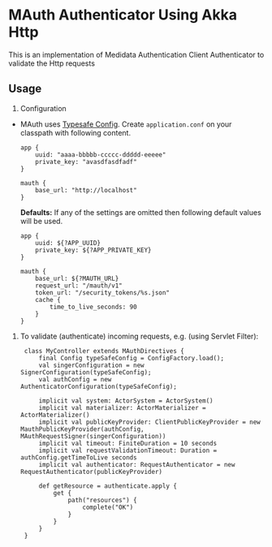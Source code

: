 # MAuth Authenticator Using Akka Http

This is an implementation of Medidata Authentication Client Authenticator to validate the Http requests

## Usage

1. Configuration
  * MAuth uses [Typesafe Config](https://github.com/typesafehub/config).
  Create `application.conf` on your classpath with following content.

        app {
            uuid: "aaaa-bbbbb-ccccc-ddddd-eeeee"
            private_key: "avasdfasdfadf"
        }
                
        mauth {
            base_url: "http://localhost"
        }

    **Defaults:**
    If any of the settings are omitted then following default values will be used.

        app {
            uuid: ${?APP_UUID}
            private_key: ${?APP_PRIVATE_KEY}
        }
                
        mauth {
            base_url: ${?MAUTH_URL}
            request_url: "/mauth/v1"
            token_url: "/security_tokens/%s.json"
            cache {
                time_to_live_seconds: 90
            }
        }

1. To validate (authenticate) incoming requests, e.g. (using Servlet Filter):

        class MyController extends MAuthDirectives {
            final Config typeSafeConfig = ConfigFactory.load();
            val singerConfiguration = new SignerConfiguration(typeSafeConfig);
            val authConfig = new AuthenticatorConfiguration(typeSafeConfig);
            
            implicit val system: ActorSystem = ActorSystem()
            implicit val materializer: ActorMaterializer = ActorMaterializer()
            implicit val publicKeyProvider: ClientPublicKeyProvider = new MauthPublicKeyProvider(authConfig, MAuthRequestSigner(singerConfiguration))
            implicit val timeout: FiniteDuration = 10 seconds
            implicit val requestValidationTimeout: Duration = authConfig.getTimeToLive seconds
            implicit val authenticator: RequestAuthenticator = new RequestAuthenticator(publicKeyProvider)
            
            def getResource = authenticate.apply {
                get {
                    path("resources") {
                        complete("OK")
                    }
                }
            }
        }
